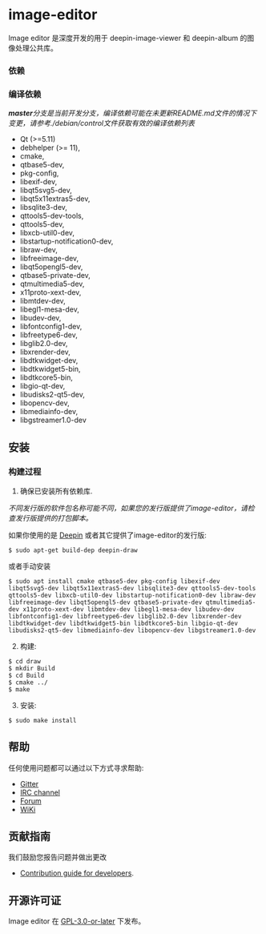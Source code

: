 # image-editor

Image editor 是深度开发的用于  deepin-image-viewer 和 deepin-album 的图像处理公共库。

### 依赖

### 编译依赖

_**master**分支是当前开发分支，编译依赖可能在未更新README.md文件的情况下变更，请参考./debian/control文件获取有效的编译依赖列表_

* Qt (>=5.11)
* debhelper (>= 11),
* cmake,
* qtbase5-dev,
* pkg-config,
* libexif-dev,
* libqt5svg5-dev,
* libqt5x11extras5-dev,
* libsqlite3-dev,
* qttools5-dev-tools,
* qttools5-dev,
* libxcb-util0-dev,
* libstartup-notification0-dev,
* libraw-dev,
* libfreeimage-dev,
* libqt5opengl5-dev,
* qtbase5-private-dev,
* qtmultimedia5-dev,
* x11proto-xext-dev,
* libmtdev-dev,
* libegl1-mesa-dev,
* libudev-dev,
* libfontconfig1-dev,
* libfreetype6-dev,
* libglib2.0-dev,
* libxrender-dev,
* libdtkwidget-dev,
* libdtkwidget5-bin,
* libdtkcore5-bin,
* libgio-qt-dev,
* libudisks2-qt5-dev,
* libopencv-dev,
* libmediainfo-dev,
* libgstreamer1.0-dev

## 安装

### 构建过程

1. 确保已安装所有依赖库.

_不同发行版的软件包名称可能不同，如果您的发行版提供了image-editor，请检查发行版提供的打包脚本。_

如果你使用的是 [Deepin](https://distrowatch.com/table.php?distribution=deepin) 或者其它提供了image-editor的发行版:

``` shell
$ sudo apt-get build-dep deepin-draw
```
或者手动安装
``` shell
$ sudo apt install cmake qtbase5-dev pkg-config libexif-dev libqt5svg5-dev libqt5x11extras5-dev libsqlite3-dev qttools5-dev-tools qttools5-dev libxcb-util0-dev libstartup-notification0-dev libraw-dev libfreeimage-dev libqt5opengl5-dev qtbase5-private-dev qtmultimedia5-dev x11proto-xext-dev libmtdev-dev libegl1-mesa-dev libudev-dev libfontconfig1-dev libfreetype6-dev libglib2.0-dev libxrender-dev libdtkwidget-dev libdtkwidget5-bin libdtkcore5-bin libgio-qt-dev libudisks2-qt5-dev libmediainfo-dev libopencv-dev libgstreamer1.0-dev
```

2. 构建:

```
$ cd draw
$ mkdir Build
$ cd Build
$ cmake ../
$ make
```

3. 安装:

```
$ sudo make install
```

## 帮助

任何使用问题都可以通过以下方式寻求帮助:

* [Gitter](https://gitter.im/orgs/linuxdeepin/rooms)
* [IRC channel](https://webchat.freenode.net/?channels=deepin)
* [Forum](https://bbs.deepin.org)
* [WiKi](https://wiki.deepin.org/)

## 贡献指南

我们鼓励您报告问题并做出更改

* [Contribution guide for developers](https://github.com/linuxdeepin/developer-center/wiki/Contribution-Guidelines-for-Developers-en). 

## 开源许可证
Image editor 在 [GPL-3.0-or-later](LICENSE.txt) 下发布。